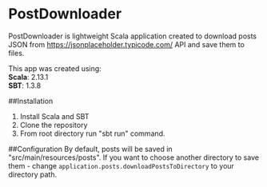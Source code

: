 # PostDownloader
PostDownloader is lightweight Scala application created to download posts 
JSON from https://jsonplaceholder.typicode.com/ API and save them to files.

This app was created using:<br> 
<b>Scala</b>: 2.13.1<br> 
<b>SBT</b>: 1.3.8

##Installation
1. Install Scala and SBT
2. Clone the repository
3. From root directory run "sbt run" command.

##Configuration
By default, posts will be saved in "src/main/resources/posts". 
If you want to choose another directory to save them - change 
```application.posts.downloadPostsToDirectory``` to your directory path.
